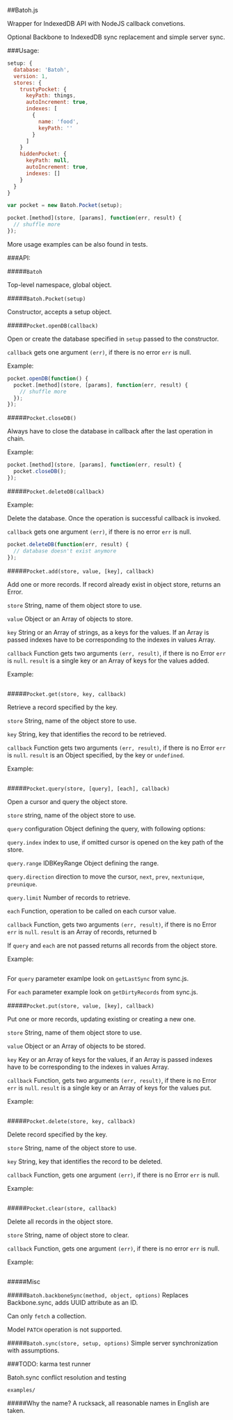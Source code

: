 ##Batoh.js

Wrapper for IndexedDB API with NodeJS callback convetions.

Optional Backbone to IndexedDB sync replacement and simple server sync.

###Usage:

```js
setup: {
  database: 'Batoh',
  version: 1,
  stores: {
    trustyPocket: {
      keyPath: things,
      autoIncrement: true,
      indexes: [
        {
          name: 'food',
          keyPath: ''
        }
      ]
    }
    hiddenPocket: {
      keyPath: null,
      autoIncrement: true,
      indexes: []
    }
  }
}
```

```js
var pocket = new Batoh.Pocket(setup);
```

```js
pocket.[method](store, [params], function(err, result) {
  // shuffle more
});
```

More usage examples can be also found in tests.

###API:

#####`Batoh`

Top-level namespace, global object.

#####`Batoh.Pocket(setup)`

Constructor, accepts a setup object.

#####`Pocket.openDB(callback)`

Open or create the database specified in `setup` passed to the constructor.

`callback` gets one argument `(err)`, if there is no error `err` is null.

Example:

```js
pocket.openDB(function() {
  pocket.[method](store, [params], function(err, result) {
    // shuffle more
  });
});
```

#####`Pocket.closeDB()`

Always have to close the database in callback after the last operation in chain.

Example:

```js
pocket.[method](store, [params], function(err, result) {
  pocket.closeDB();
});
```

#####`Pocket.deleteDB(callback)`

Example:

Delete the database. Once the operation is successful callback is invoked.

`callback` gets one argument `(err)`, if there is no error `err` is null.

```js
pocket.deleteDB(function(err, result) {
  // database doesn't exist anymore
});
```

#####`Pocket.add(store, value, [key], callback)`

Add one or more records. If record already exist in object store,
  returns an Error.

`store` String, name of them object store to use.

`value` Object or an Array of objects to store.

`key` String or an Array of strings, as a keys for the values.
  If an Array is passed indexes have to be corresponding to the
  indexes in values Array.

`callback` Function gets two arguments `(err, result)`,
  if there is no Error `err` is `null`. `result` is a single key or
  an Array of keys for the values added.

Example:

```js

```

#####`Pocket.get(store, key, callback)`

Retrieve a record specified by the key.

`store` String, name of the object store to use.

`key` String, key that identifies the record to be retrieved.

`callback` Function gets two arguments `(err, result)`,
  if there is no Error `err` is `null`. `result` is an Object specified,
  by the key or `undefined`.

Example:

```js

```

#####`Pocket.query(store, [query], [each], callback)`

Open a cursor and query the object store.

`store` string, name of the object store to use.

`query` configuration Object defining the query, with following options:

`query.index` index to use, if omitted cursor is opened on the key path of the store.

`query.range` IDBKeyRange Object defining the range.

`query.direction` direction to move the cursor, `next`, `prev`,
  `nextunique`, `preunique`.

`query.limit` Number of records to retrieve.

`each` Function, operation to be called on each cursor value.

`callback` Function, gets two arguments `(err, result)`,
  if there is no Error `err` is `null`. `result` is an Array of records,
  returned b

If `query` and `each` are not passed returns all records from the object store.

Example:

```js

```

For `query` parameter examlpe look on `getLastSync` from sync.js.

For `each` parameter example look on `getDirtyRecords` from sync.js.

#####`Pocket.put(store, value, [key], callback)`

Put one or more records, updating existing or creating a new one.

`store` String, name of them object store to use.

`value` Object or an Array of objects to be stored.

`key` Key or an Array of keys for the values,
  if an Array is passed indexes have to be corresponding to the indexes in values Array.

`callback` Function, gets two arguments `(err, result)`,
  if there is no Error `err` is `null`. `result` is a single key or
  an Array of keys for the values put.

Example:

```js

```

#####`Pocket.delete(store, key, callback)`

Delete record specified by the key.

`store` String, name of the object store to use.

`key` String, key that identifies the record to be deleted.

`callback` Function, gets one argument `(err)`,
  if there is no Error `err` is null.

Example:

```js

```

#####`Pocket.clear(store, callback)`

Delete all records in the object store.

`store` String, name of object store to clear.

`callback` Function, gets one argument `(err)`,
  if there is no error `err` is null.

Example:

```js

```

#####Misc

#####`Batoh.backboneSync(method, object, options)`
Replaces Backbone.sync, adds UUID attribute as an ID.

Can only `fetch` a collection.

Model `PATCH` operation is not supported.

#####`Batoh.sync(store, setup, options)`
Simple server synchronization with assumptions.

###TODO:
  karma test runner

  Batoh.sync conflict resolution and testing

  `examples/`

#####Why the name?
A rucksack, all reasonable names in English are taken.
